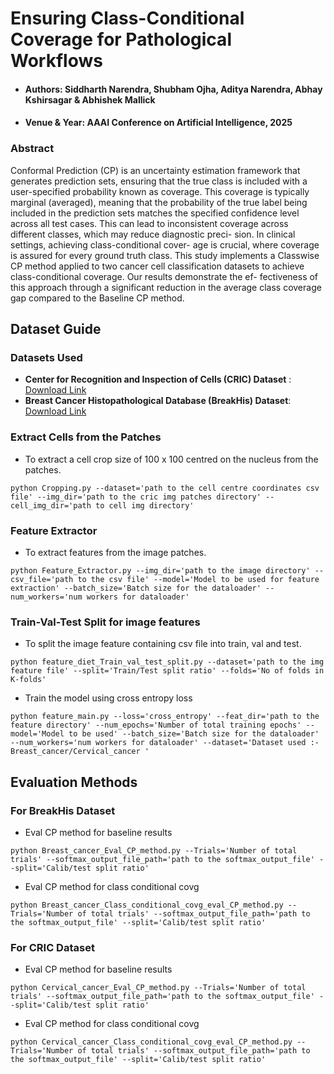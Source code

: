 # Ensuring Class-Conditional Coverage for Pathological Workflows

- #### Authors</ins>: Siddharth Narendra,  Shubham Ojha, Aditya Narendra, Abhay Kshirsagar & Abhishek Mallick
- #### Venue & Year</ins>: AAAI Conference on Artificial Intelligence, 2025


### Abstract


Conformal Prediction (CP) is an uncertainty estimation
framework that generates prediction sets, ensuring that the
true class is included with a user-specified probability known
as coverage. This coverage is typically marginal (averaged),
meaning that the probability of the true label being included
in the prediction sets matches the specified confidence level
across all test cases. This can lead to inconsistent coverage
across different classes, which may reduce diagnostic preci-
sion. In clinical settings, achieving class-conditional cover-
age is crucial, where coverage is assured for every ground
truth class. This study implements a Classwise CP method
applied to two cancer cell classification datasets to achieve
class-conditional coverage. Our results demonstrate the ef-
fectiveness of this approach through a significant reduction
in the average class coverage gap compared to the Baseline
CP method.



## Dataset Guide

### Datasets Used
- **Center for Recognition and Inspection of Cells (CRIC) Dataset** : [Download Link](https://database.cric.com.br/downloads)
- **Breast Cancer Histopathological Database (BreakHis) Dataset**: [Download Link](https://web.inf.ufpr.br/vri/databases/breast-cancer-histopathological-database-breakhis/)


### Extract Cells from the Patches 
- To extract a cell crop size of 100 x 100 centred on the nucleus from the patches.
```
python Cropping.py --dataset='path to the cell centre coordinates csv file' --img_dir='path to the cric img patches directory' --cell_img_dir='path to cell img directory'
```

### Feature Extractor
- To extract features from the image patches.
```
python Feature_Extractor.py --img_dir='path to the image directory' --csv_file='path to the csv file' --model='Model to be used for feature extraction' --batch_size='Batch size for the dataloader' --num_workers='num workers for dataloader'
```

### Train-Val-Test Split for image features 
- To split the image feature containing csv file into train, val and test.
```
python feature_diet_Train_val_test_split.py --dataset='path to the img feature file' --split='Train/Test split ratio' --folds='No of folds in K-folds'
```


- Train the model using cross entropy loss
```
python feature_main.py --loss='cross_entropy' --feat_dir='path to the feature directory' --num_epochs='Number of total training epochs' --model='Model to be used' --batch_size='Batch size for the dataloader' --num_workers='num workers for dataloader' --dataset='Dataset used :- Breast_cancer/Cervical_cancer '
```

## Evaluation Methods

### For BreakHis Dataset

- Eval CP method for baseline results 

```
python Breast_cancer_Eval_CP_method.py --Trials='Number of total trials' --softmax_output_file_path='path to the softmax_output_file' --split='Calib/test split ratio'
```

- Eval CP method for class conditional covg
```
python Breast_cancer_Class_conditional_covg_eval_CP_method.py --Trials='Number of total trials' --softmax_output_file_path='path to the softmax_output_file' --split='Calib/test split ratio'
```


### For CRIC Dataset

- Eval CP method for baseline results 
```
python Cervical_cancer_Eval_CP_method.py --Trials='Number of total trials' --softmax_output_file_path='path to the softmax_output_file' --split='Calib/test split ratio'
```

- Eval CP method for class conditional covg
```
python Cervical_cancer_Class_conditional_covg_eval_CP_method.py --Trials='Number of total trials' --softmax_output_file_path='path to the softmax_output_file' --split='Calib/test split ratio' 
```
